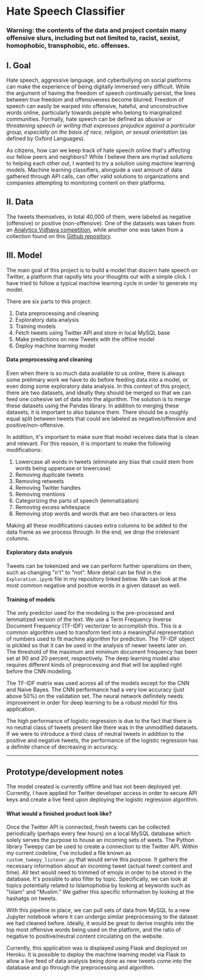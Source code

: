 # Hate Speech Classifier

### Warning: the contents of the data and project contain many offensive slurs, including but not limited to, racist, sexist, homophobic, transphobic, etc. offenses.

## I. Goal

Hate speech, aggressive language, and cyberbullying on social platforms can make the experience of being digitally immersed very difficult. While the argument of having the freedom of speech continually persist, the lines between true freedom and offensiveness become blurred. Freedom of speech can easily be warped into offensive, hateful, and unconstructive words online, particularly towards people who belong to marginalized communities. Formally, hate speech can be defined as *abusive or threatening speech or writing that expresses prejudice against a particular group, especially on the basis of race, religion, or sexual orientation* (as defined by Oxford Languages).

As citizens, how can we keep track of hate speech online that's affecting our fellow peers and neighbors? While I believe there are myriad solutions
to helping each other out, I wanted to try a solution using machine learning models. Machine learning classifiers, alongside a vast amount of data 
gathered through API calls, can offer valid solutions to organizations and companies attempting to monitoring content on their platforms.

## II. Data

The tweets themselves, in total 40,000 of them, were labeled as negative (offensive) or positive (non-offensive). One of the datasets was taken from an <a href="https://datahack.analyticsvidhya.com/contest/practice-problem-twitter-sentiment-analysis/">Analytics Vidhaya competition</a>, while another one was taken from a collection found on this <a href="https://github.com/t-davidson/hate-speech-and-offensive-language/tree/master/data">Github repository</a>.

## III. Model

The main goal of this project is to build a model that discern hate speech on Twitter, a platform that rapidly lets your thoughts out with a simple click. I have tried to follow a typical machine learning cycle in order to generate my model. 
            </p>
            <p>
                There are six parts to this project:
            </p>
            <ol>
                <li>Data preprocessing and cleaning</li>
                <li>Exploratory data analysis</li>
                <li>Training models</li>
                <li>Fetch tweets using Twitter API and store in local MySQL base</li>
                <li>Make predictions on new Tweets with the offline model</li>
                <li>Deploy machine learning model</li>
            </ol>
            <h4>Data preprocessing and cleaning</h4>
            <p>
                Even when there is so much data available to us online, there is always some prelimary work we have to do before feeding data into 
                a model, or even doing some exploratory data analysis. In this context of this project, there are two datasets, and ideally they should
                be merged so that we can feed one cohesive set of data into the algorithm. The solution is to merge these datasets using the Pandas library.
                In addition to merging these datasets, it is important to also balance them. There should be a roughly equal split between tweets that could
                are labeled as negative/offensive and positive/non-offensive.
            </p>
            <p>
                In addition, it's important to make sure that model receives data that is clean and relevant. For this reason, it is important to make the following
                modifications:
            </p>
            <ol>
                <li>Lowercase all words in tweets (eliminate any bias that could stem from words being uppercase or lowercase)</li>
                <li>Removing duplicate tweets</li>
                <li>Removing retweets</li>
                <li>Removing Twitter handles</li>
                <li>Removing mentions</li>
                <li>Categorizing the parts of speech (lemmatization)</li>
                <li>Removing excess whitespace</li>
                <li>Removing stop words and words that are two characters or less</li>
            </ol>
            <p>
                Making all these modifications causes extra columns to be added to the data frame as we process through. In the end, we drop the irrelevant columns.
            </p>
            <h4>Exploratory data analysis</h4>
            <p>
                Tweets can be tokenized and we can perform further operations on them, such as changing "n't" to "not". More detail can be find in the
                `Exploration.ipynb` file in my repository linked below. We can look at the most common negative and positive words in a given dataset as well.
            </p>
            <h4>Training of models</h4>
            <p>
                The only predictor used for the modeling is the pre-processed and lemmatized version of the text. We use a Term Frequency Inverse Document Frequency (TF-IDF) 
                vectorizer to accomplish this. This is a common algorithm used to transform text into a meaningful representation of numbers used to fit machine algorithm 
                for prediction. The TF-IDF object is pickled so that it can be used in the analysis of newer tweets later on. The threshold of the maximum and minimum document 
                frequency has been set at 90 and 20 percent, respectively. The deep learning model also requires different kinds of preprocessing and that will be applied right 
                before the CNN modeling.
            </p>
            <p>
                The TF-IDF matrix was used across all of the models except for the CNN and Naive Bayes. The CNN performance had a very low accuracy (just above 50%) on the 
                validation set. The neural network definitely needs improvement in order for deep learning to be a robust model for this application.
            </p>
            <p>
                The high performance of logistic regression is due to the fact that there is no neutral class of tweets present like there was in the unmodified datasets.
                If we were to introduce a third class of neutral tweets in addition to the positive and negative tweets, the performance of the logistic regression has a 
                definite chance of decreasing in accuracy.
            </p>
            <hr>
            <h2>Prototype/development notes</h2>
            <p>
                The model created is currently offline and has not been deployed yet. Currently, I have applied for Twitter developer access in order
                to secure API keys and create a live feed upon deploying the logistic regression algorithm.
            </p>
            <h4>What would a finished product look like?</h4>
            <p>
                Once the Twitter API is connected, fresh tweets can be collected periodically (perhaps every few hours) on a local MySQL database which
                solely serves the purpose to house an incoming sets of weets. The Python library Tweepy can be used to create a connection to the Twitter API.
                Within my current codeline, I've included a file known as `custom_tweepy_listener.py` that would serve this purpose. It gathers the necessary
                information about an incoming tweet (actual tweet content and time). All text would need to trimmed of emojis in order to be stored in the database.
                It's possible to also filter by topic. Specifically, we can look at topics potentially related to Islamophobia by looking at keywords such as "Islam"
                and "Muslim." We gather this specific information by looking at the hashatgs on tweets.
            </p>
            <p>
                With this pipeline in place, we can pull sets of data from MySQL to a new Jupyter notebook where it can undergo similar preprocessing to the dataset
                we had cleaned before. Ideally, it would be great to derive insights into the top most offensive words being used on the platform, and the ratio of 
                negative to positive/neutral content circulating on the website.
            </p>
            <p>
                Currently, this application was is displayed using Flask and deployed on Heroku. It is possible to deploy the machine learning model via Flask to allow
                a live feed of data analysis being done as new tweets come into the database and go through the preprocessing and algorithm.
            </p>
